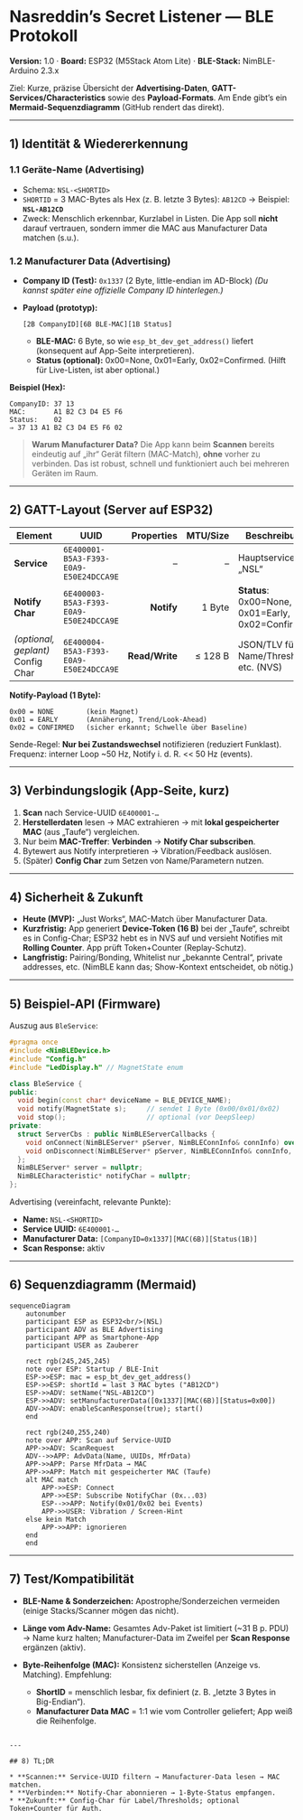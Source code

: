 # Nasreddin’s Secret Listener — BLE Protokoll

**Version:** 1.0 · **Board:** ESP32 (M5Stack Atom Lite) · **BLE-Stack:** NimBLE-Arduino 2.3.x

Ziel: Kurze, präzise Übersicht der **Advertising-Daten**, **GATT-Services/Characteristics** sowie des **Payload-Formats**. Am Ende gibt’s ein **Mermaid-Sequenzdiagramm** (GitHub rendert das direkt).

---

## 1) Identität & Wiedererkennung

### 1.1 Geräte-Name (Advertising)

* Schema: `NSL-<SHORTID>`
* `SHORTID` = 3 MAC-Bytes als Hex (z. B. letzte 3 Bytes): `AB12CD`
  → Beispiel: **`NSL-AB12CD`**
* Zweck: Menschlich erkennbar, Kurzlabel in Listen. Die App soll **nicht** darauf vertrauen, sondern immer die MAC aus Manufacturer Data matchen (s.u.).

### 1.2 Manufacturer Data (Advertising)

* **Company ID (Test):** `0x1337` (2 Byte, little-endian im AD-Block)
  *(Du kannst später eine offizielle Company ID hinterlegen.)*
* **Payload (prototyp):**

  ```
  [2B CompanyID][6B BLE-MAC][1B Status]
  ```

  * **BLE-MAC:** 6 Byte, so wie `esp_bt_dev_get_address()` liefert (konsequent auf App-Seite interpretieren).
  * **Status (optional):** 0x00=None, 0x01=Early, 0x02=Confirmed. (Hilft für Live-Listen, ist aber optional.)

**Beispiel (Hex):**

```
CompanyID: 37 13
MAC:       A1 B2 C3 D4 E5 F6
Status:    02
⇒ 37 13 A1 B2 C3 D4 E5 F6 02
```

> **Warum Manufacturer Data?**
> Die App kann beim **Scannen** bereits eindeutig auf „ihr“ Gerät filtern (MAC-Match), **ohne** vorher zu verbinden. Das ist robust, schnell und funktioniert auch bei mehreren Geräten im Raum.

---

## 2) GATT-Layout (Server auf ESP32)

| Element                           | UUID                                   |     Properties | MTU/Size | Beschreibung                                      |
| --------------------------------- | -------------------------------------- | -------------: | -------: | ------------------------------------------------- |
| **Service**                       | `6E400001-B5A3-F393-E0A9-E50E24DCCA9E` |              – |        – | Hauptservice „NSL“                                |
| **Notify Char**                   | `6E400003-B5A3-F393-E0A9-E50E24DCCA9E` |     **Notify** |   1 Byte | **Status**: 0x00=None, 0x01=Early, 0x02=Confirmed |
| *(optional, geplant)* Config Char | `6E400004-B5A3-F393-E0A9-E50E24DCCA9E` | **Read/Write** |  ≤ 128 B | JSON/TLV für Name/Thresholds etc. (NVS)           |

**Notify-Payload (1 Byte):**

```
0x00 = NONE        (kein Magnet)
0x01 = EARLY       (Annäherung, Trend/Look-Ahead)
0x02 = CONFIRMED   (sicher erkannt; Schwelle über Baseline)
```

Sende-Regel: **Nur bei Zustandswechsel** notifizieren (reduziert Funklast).
Frequenz: interner Loop \~50 Hz, Notify i. d. R. << 50 Hz (events).

---

## 3) Verbindungslogik (App-Seite, kurz)

1. **Scan** nach Service-UUID `6E400001-…`
2. **Herstellerdaten** lesen → MAC extrahieren → mit **lokal gespeicherter MAC** (aus „Taufe“) vergleichen.
3. Nur beim **MAC-Treffer**: **Verbinden** → **Notify Char subscriben**.
4. Bytewert aus Notify interpretieren → Vibration/Feedback auslösen.
5. (Später) **Config Char** zum Setzen von Name/Parametern nutzen.

---

## 4) Sicherheit & Zukunft

* **Heute (MVP):** „Just Works“, MAC-Match über Manufacturer Data.
* **Kurzfristig:** App generiert **Device-Token (16 B)** bei der „Taufe“, schreibt es in Config-Char; ESP32 hebt es in NVS auf und versieht Notifies mit **Rolling Counter**. App prüft Token+Counter (Replay-Schutz).
* **Langfristig:** Pairing/Bonding, Whitelist nur „bekannte Central“, private addresses, etc. (NimBLE kann das; Show-Kontext entscheidet, ob nötig.)

---

## 5) Beispiel-API (Firmware)

Auszug aus `BleService`:

```cpp
#pragma once
#include <NimBLEDevice.h>
#include "Config.h"
#include "LedDisplay.h" // MagnetState enum

class BleService {
public:
  void begin(const char* deviceName = BLE_DEVICE_NAME);
  void notify(MagnetState s);     // sendet 1 Byte (0x00/0x01/0x02)
  void stop();                    // optional (vor DeepSleep)
private:
  struct ServerCbs : public NimBLEServerCallbacks {
    void onConnect(NimBLEServer* pServer, NimBLEConnInfo& connInfo) override;
    void onDisconnect(NimBLEServer* pServer, NimBLEConnInfo& connInfo, int reason) override;
  };
  NimBLEServer* server = nullptr;
  NimBLECharacteristic* notifyChar = nullptr;
};
```

Advertising (vereinfacht, relevante Punkte):

* **Name:** `NSL-<SHORTID>`
* **Service UUID:** `6E400001-…`
* **Manufacturer Data:** `[CompanyID=0x1337][MAC(6B)][Status(1B)]`
* **Scan Response:** aktiv

---

## 6) Sequenzdiagramm (Mermaid)

```mermaid
sequenceDiagram
    autonumber
    participant ESP as ESP32<br/>(NSL)
    participant ADV as BLE Advertising
    participant APP as Smartphone-App
    participant USER as Zauberer

    rect rgb(245,245,245)
    note over ESP: Startup / BLE-Init
    ESP->>ESP: mac = esp_bt_dev_get_address()
    ESP->>ESP: shortId = last 3 MAC bytes ("AB12CD")
    ESP->>ADV: setName("NSL-AB12CD")
    ESP->>ADV: setManufacturerData([0x1337][MAC(6B)][Status=0x00])
    ADV->>ADV: enableScanResponse(true); start()
    end

    rect rgb(240,255,240)
    note over APP: Scan auf Service-UUID
    APP->>ADV: ScanRequest
    ADV-->>APP: AdvData(Name, UUIDs, MfrData)
    APP->>APP: Parse MfrData → MAC
    APP->>APP: Match mit gespeicherter MAC (Taufe)
    alt MAC match
        APP->>ESP: Connect
        APP->>ESP: Subscribe NotifyChar (0x...03)
        ESP-->>APP: Notify(0x01/0x02 bei Events)
        APP->>USER: Vibration / Screen-Hint
    else kein Match
        APP->>APP: ignorieren
    end
    end

```

---

## 7) Test/Kompatibilität

* **BLE-Name & Sonderzeichen:** Apostrophe/Sonderzeichen vermeiden (einige Stacks/Scanner mögen das nicht).
* **Länge vom Adv-Name:** Gesamtes Adv-Paket ist limitiert (\~31 B p. PDU) → Name kurz halten; Manufacturer-Data im Zweifel per **Scan Response** ergänzen (aktiv).
* **Byte-Reihenfolge (MAC):** Konsistenz sicherstellen (Anzeige vs. Matching). Empfehlung:

  * **ShortID** = menschlich lesbar, fix definiert (z. B. „letzte 3 Bytes in Big-Endian“).
  * **Manufacturer Data MAC** = 1:1 wie vom Controller geliefert; App weiß die Reihenfolge.

```

---

## 8) TL;DR

* **Scannen:** Service-UUID filtern → Manufacturer-Data lesen → MAC matchen.
* **Verbinden:** Notify-Char abonnieren → 1-Byte-Status empfangen.
* **Zukunft:** Config-Char für Label/Thresholds; optional Token+Counter für Auth.


